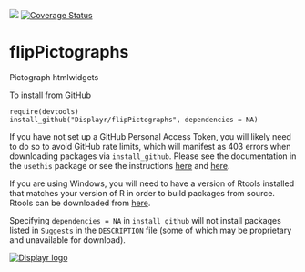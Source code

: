 [![](https://travis-ci.org/Displayr/flipPictographs.svg?branch=master)](https://travis-ci.org/Displayr/flipPictographs/)
[![Coverage Status](https://coveralls.io/repos/github/Displayr/flipPictographs/badge.svg?branch=master)](https://coveralls.io/github/Displayr/flipPictographs?branch=master)
# flipPictographs

Pictograph htmlwidgets

To install from GitHub
```
require(devtools)
install_github("Displayr/flipPictographs", dependencies = NA)
```

If you have not set up a GitHub Personal Access Token, you will likely need to do so to avoid 
GitHub rate limits, which will manifest as 403 errors when downloading packages via
`install_github`. Please see the documentation in the `usethis` package or see the 
instructions [here](https://docs.github.com/en/authentication/keeping-your-account-and-data-secure/creating-a-personal-access-token) and [here](https://docs.github.com/en/authentication/keeping-your-account-and-data-secure/creating-a-personal-access-token).

If you are using Windows, you will need to have a version of Rtools installed that matches your
version of R in order to build packages from source. Rtools can be downloaded from
[here](https://cran.r-project.org/bin/windows/Rtools/).

Specifying `dependencies = NA` in `install_github` will not install packages listed
in `Suggests` in the `DESCRIPTION` file (some of which may be proprietary and unavailable for download).

[![Displayr logo](https://mwmclean.github.io/img/logo-header.png)](https://www.displayr.com)
